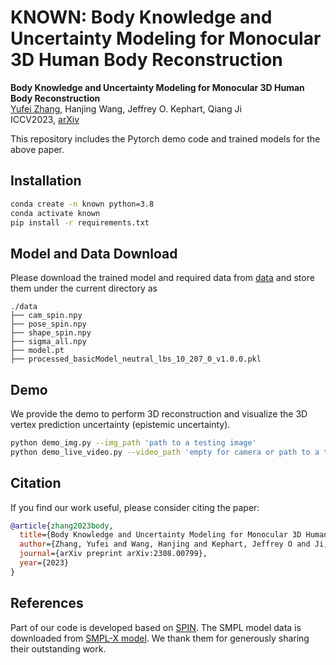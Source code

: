 # KNOWN: Body Knowledge and Uncertainty Modeling for Monocular 3D Human Body Reconstruction
  **Body Knowledge and Uncertainty Modeling for Monocular 3D Human Body Reconstruction** <br />
  [Yufei Zhang](https://zhangy76.github.io/), Hanjing Wang, Jeffrey O. Kephart, Qiang Ji <br /> 
  ICCV2023, [arXiv](https://aps.arxiv.org/abs/2308.00799) <br />

This repository includes the Pytorch demo code and trained models for the above paper. 

## Installation
```bash
conda create -n known python=3.8
conda activate known
pip install -r requirements.txt
```

## Model and Data Download
Please download the trained model and required data from [data](https://www.dropbox.com/scl/fo/12m5bz2vi0sa6exap3cmu/h?rlkey=v79f2jdfc9qgfjeywe7i7bztn&dl=0) and store them under the current directory as 
```
./data
├── cam_spin.npy
├── pose_spin.npy
├── shape_spin.npy
├── sigma_all.npy
├── model.pt
├── processed_basicModel_neutral_lbs_10_207_0_v1.0.0.pkl
```

## Demo
We provide the demo to perform 3D reconstruction and visualize the 3D vertex prediction uncertainty (epistemic uncertainty).
```bash
python demo_img.py --img_path 'path to a testing image'
python demo_live_video.py --video_path 'empty for camera or path to a testing video'
```

## Citation
If you find our work useful, please consider citing the paper:
```bibtex
@article{zhang2023body,
  title={Body Knowledge and Uncertainty Modeling for Monocular 3D Human Body Reconstruction},
  author={Zhang, Yufei and Wang, Hanjing and Kephart, Jeffrey O and Ji, Qiang},
  journal={arXiv preprint arXiv:2308.00799},
  year={2023}
}
```

## References
Part of our code is developed based on [SPIN](https://github.com/nkolot/SPIN). The SMPL model data is downloaded from [SMPL-X model](https://github.com/vchoutas/smplx). We thank them for generously sharing their outstanding work.
